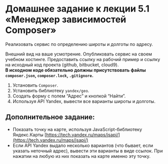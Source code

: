 # Домашнее задание к лекции 5.1 «Менеджер зависимостей Composer»

Реализовать сервис по определению широты и долготы по адресу.

Внешний вид на ваше усмотрение. Опубликовать сервис на своем учебном хостинге. Предоставить ссылку на рабочий пример и ссылку на исходный код проекта (github, bitbucket, cloud9).  
**В исходном коде обязательно должны присутствовать файлы `composer.json`, `composer.lock`, `.gitignore`.**

1. Установить `Composer`.
2. Установить библиотеку `yandex/geo`.
3. Создать форму с полем “Адрес” и кнопкой “Найти”.
4. Используя API Yandex, вывести все варианты широты и долготы.

## Дополнительное задание:
* Показать точку на карте, используя JavaScript-библиотеку Яндекс.Карты [https://tech.yandex.ru/maps/jsapi/](https://tech.yandex.ru/maps/jsapi/)
* Если API Yandex выдало несколько вариантов (что бывает, если указать неточный адрес), вывести эти варианты в виде ссылок. При нажатии на любую из них показать на карте именно эту точку.